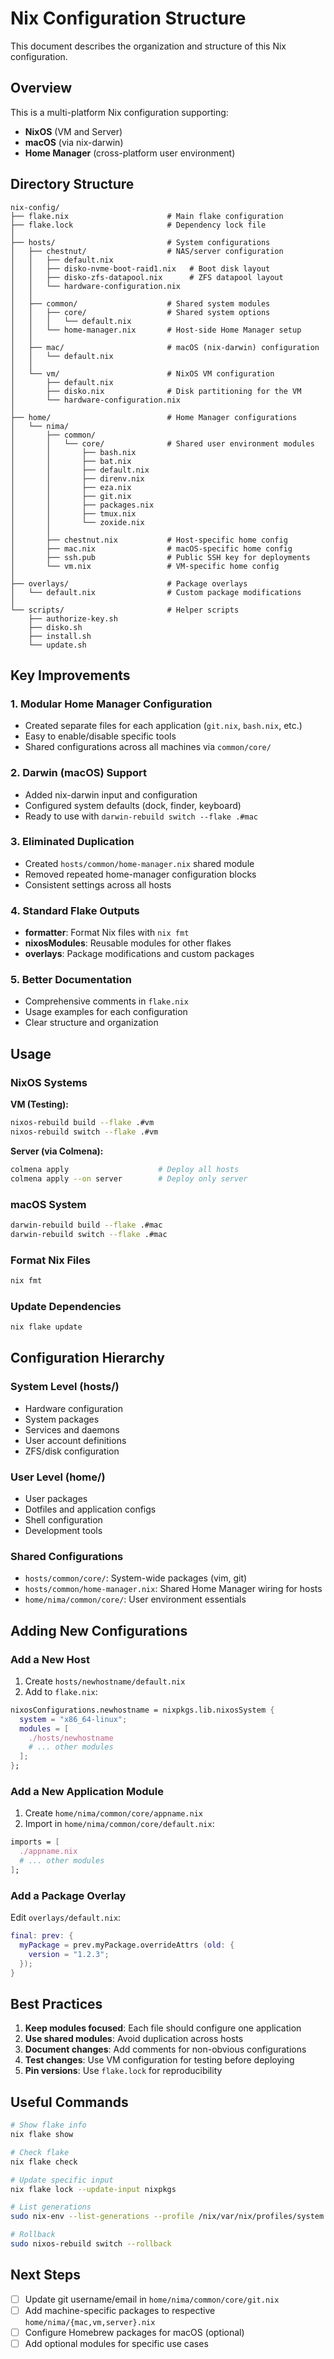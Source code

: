 # Nix Configuration Structure

This document describes the organization and structure of this Nix configuration.

## Overview

This is a multi-platform Nix configuration supporting:
- **NixOS** (VM and Server)
- **macOS** (via nix-darwin)
- **Home Manager** (cross-platform user environment)

## Directory Structure

```
nix-config/
├── flake.nix                      # Main flake configuration
├── flake.lock                     # Dependency lock file
│
├── hosts/                         # System configurations
│   ├── chestnut/                  # NAS/server configuration
│   │   ├── default.nix
│   │   ├── disko-nvme-boot-raid1.nix   # Boot disk layout
│   │   ├── disko-zfs-datapool.nix      # ZFS datapool layout
│   │   └── hardware-configuration.nix
│   │
│   ├── common/                    # Shared system modules
│   │   ├── core/                  # Shared system options
│   │   │   └── default.nix
│   │   └── home-manager.nix       # Host-side Home Manager setup
│   │
│   ├── mac/                       # macOS (nix-darwin) configuration
│   │   └── default.nix
│   │
│   └── vm/                        # NixOS VM configuration
│       ├── default.nix
│       ├── disko.nix              # Disk partitioning for the VM
│       └── hardware-configuration.nix
│
├── home/                          # Home Manager configurations
│   └── nima/
│       ├── common/
│       │   └── core/              # Shared user environment modules
│       │       ├── bash.nix
│       │       ├── bat.nix
│       │       ├── default.nix
│       │       ├── direnv.nix
│       │       ├── eza.nix
│       │       ├── git.nix
│       │       ├── packages.nix
│       │       ├── tmux.nix
│       │       └── zoxide.nix
│       │
│       ├── chestnut.nix           # Host-specific home config
│       ├── mac.nix                # macOS-specific home config
│       ├── ssh.pub                # Public SSH key for deployments
│       └── vm.nix                 # VM-specific home config
│
├── overlays/                      # Package overlays
│   └── default.nix                # Custom package modifications
│
└── scripts/                       # Helper scripts
    ├── authorize-key.sh
    ├── disko.sh
    ├── install.sh
    └── update.sh
```

## Key Improvements

### 1. **Modular Home Manager Configuration**
- Created separate files for each application (`git.nix`, `bash.nix`, etc.)
- Easy to enable/disable specific tools
- Shared configurations across all machines via `common/core/`

### 2. **Darwin (macOS) Support**
- Added nix-darwin input and configuration
- Configured system defaults (dock, finder, keyboard)
- Ready to use with `darwin-rebuild switch --flake .#mac`

### 3. **Eliminated Duplication**
- Created `hosts/common/home-manager.nix` shared module
- Removed repeated home-manager configuration blocks
- Consistent settings across all hosts

### 4. **Standard Flake Outputs**
- **formatter**: Format Nix files with `nix fmt`
- **nixosModules**: Reusable modules for other flakes
- **overlays**: Package modifications and custom packages

### 5. **Better Documentation**
- Comprehensive comments in `flake.nix`
- Usage examples for each configuration
- Clear structure and organization

## Usage

### NixOS Systems

**VM (Testing):**
```bash
nixos-rebuild build --flake .#vm
nixos-rebuild switch --flake .#vm
```

**Server (via Colmena):**
```bash
colmena apply                    # Deploy all hosts
colmena apply --on server        # Deploy only server
```

### macOS System

```bash
darwin-rebuild build --flake .#mac
darwin-rebuild switch --flake .#mac
```

### Format Nix Files

```bash
nix fmt
```

### Update Dependencies

```bash
nix flake update
```

## Configuration Hierarchy

### System Level (hosts/)
- Hardware configuration
- System packages
- Services and daemons
- User account definitions
- ZFS/disk configuration

### User Level (home/)
- User packages
- Dotfiles and application configs
- Shell configuration
- Development tools

### Shared Configurations
- `hosts/common/core/`: System-wide packages (vim, git)
- `hosts/common/home-manager.nix`: Shared Home Manager wiring for hosts
- `home/nima/common/core/`: User environment essentials

## Adding New Configurations

### Add a New Host

1. Create `hosts/newhostname/default.nix`
2. Add to `flake.nix`:
```nix
nixosConfigurations.newhostname = nixpkgs.lib.nixosSystem {
  system = "x86_64-linux";
  modules = [
    ./hosts/newhostname
    # ... other modules
  ];
};
```

### Add a New Application Module

1. Create `home/nima/common/core/appname.nix`
2. Import in `home/nima/common/core/default.nix`:
```nix
imports = [
  ./appname.nix
  # ... other modules
];
```

### Add a Package Overlay

Edit `overlays/default.nix`:
```nix
final: prev: {
  myPackage = prev.myPackage.overrideAttrs (old: {
    version = "1.2.3";
  });
}
```

## Best Practices

1. **Keep modules focused**: Each file should configure one application
2. **Use shared modules**: Avoid duplication across hosts
3. **Document changes**: Add comments for non-obvious configurations
4. **Test changes**: Use VM configuration for testing before deploying
5. **Pin versions**: Use `flake.lock` for reproducibility

## Useful Commands

```bash
# Show flake info
nix flake show

# Check flake
nix flake check

# Update specific input
nix flake lock --update-input nixpkgs

# List generations
sudo nix-env --list-generations --profile /nix/var/nix/profiles/system

# Rollback
sudo nixos-rebuild switch --rollback
```

## Next Steps

- [ ] Update git username/email in `home/nima/common/core/git.nix`
- [ ] Add machine-specific packages to respective `home/nima/{mac,vm,server}.nix`
- [ ] Configure Homebrew packages for macOS (optional)
- [ ] Add optional modules for specific use cases
